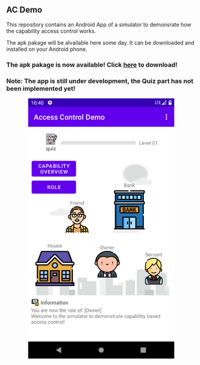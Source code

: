 ## AC Demo

This repository contains an Android App of a simulator to demonsrate how the capability access control works.



The apk pakage will be alvailable here some day. It can be downloaded and installed on your Android phone.


### The apk pakage is now available! Click [here](https://github.com/YechengChu/ACDemo/raw/master/ACDemo.apk) to download!

### Note: The app is still under development, the Quiz part has not been implemented yet!


<div align=center><img src="images/main_page.png" width="388" height="689"/></div>

